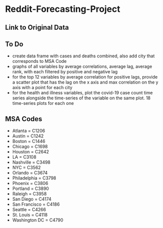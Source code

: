 # Reddit-Forecasting-Project

## Link to Original Data

## To Do
* create data frame with cases and deaths combined, also add city that corresponds to MSA Code
* graphs of all variables by average correlations, average lag, average rank, with each filtered by positive and negative lag
* for the top 12 variables by average correlation for positive lags, provide a scatter plot that has the lag on the x axis and max correlation  on the y axis with a point for each city
* for the health and illness variables, plot the covid-19 case count time series alongside the time-series of the variable on the same plot. 18 time-series plots for each one

## MSA Codes
 - Atlanta = C1206
 - Austin = C1242
 - Boston = C1446
 - Chicago = C1698
 - Houston = C2642
 - LA = C3108
 - Nashville = C3498
 - NYC = C3562
 - Orlando = C3674
 - Philadelphia = C3798
 - Phoenix = C3806
 - Portland = C3890
 - Raleigh = C3958
 - San Diego = C4174
 - San Francisco = C4186
 - Seattle = C4266
 - St. Louis = C4118
 - Washington DC = C4790
